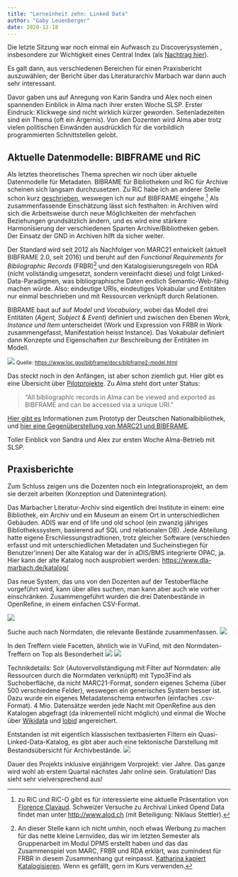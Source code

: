 ```yaml
---
title: "Lerneinheit zehn: Linked Data"
author: "Gaby Leuenberger"
date: 2020-12-18
---
```

Die letzte Sitzung war noch einmal ein Aufwasch zu Discoverysystemen , insbesondere zur Wichtigkeit eines Central Index (als [Nachtrag hier]({{site.baseurl}}/2020-12-11/vufind)).

Es galt dann, aus verschiedenen Bereichen für einen Praxisbericht auszuwählen; der Bericht über das Literaturarchiv Marbach war dann auch sehr interessant.

Davor gaben uns auf Anregung von Karin Sandra und Alex noch einen spannenden Einblick in Alma nach ihrer ersten Woche SLSP. Erster Eindruck: Klickwege sind nicht wirklich kürzer geworden. Seitenladezeiten sind ein Thema (oft ein Ärgernis). Von den Dozenten wird Alma aber trotz vielen politischen Einwänden ausdrücklich für die vorbildlich programmierten Schnittstellen gelobt.

## Aktuelle Datenmodelle: BIBFRAME und RiC
Als letztes theoretisches Thema sprechen wir noch über aktuelle Datenmodelle für Metadaten.
BIBRAME für Bibliotheken und RiC für Archive scheinen sich langsam durchzusetzen. Zu RiC habe ich an anderer Stelle schon kurz [geschrieben]({{site.baseurl}}/2020-10-097archivsysteme), weswegen ich nur auf BIBFRAME eingehe.[^1]
Als zusammenfassende Einschätzung lässt sich festhalten: in Archiven wird sich die Arbeitsweise durch neue Möglichkeiten der mehrfachen Beziehungen grundsätzlich ändern, und es wird eine stärkere Harmonisierung der verschiedenen Sparten Archive/Bibliotheken geben. Der Einsatz der GND in Archiven hilft da sicher weiter.

[^1]: zu RiC und RiC-O gibt es für interessierte eine aktuelle Präsentation von [Florence Clavaud](https://f.hypotheses.org/wp-content/blogs.dir/2167/files/2020/02/20200128_2_RecordsInContexts_englishVersionAdded1003.pdf).
Schweizer Versuche zu Archival Linked Opend Data findet man unter http://www.alod.ch (mit Beteiligung: Niklaus Stettler).

Der Standard wird seit 2012 als Nachfolger von MARC21 entwickelt (aktuell BIBFRAME 2.0, seit 2016) und beruht auf den *Functional Requirements for Bibliographic Records* (FRBR)[^2] und den Katalogisierungsregeln von RDA (nicht vollständig umgesetzt, sondern vereinfacht diese) und folgt Linked-Data-Paradigmen, was bibliographische Daten endlich Semantic-Web-fähig machen würde. Also: eindeutige URIs, eindeutiges Vokabular und Entitäten nur einmal beschrieben und mit Ressourcen verknüpft durch Relationen.

[^2]: An dieser Stelle kann ich nicht umhin, noch etwas Werbung zu machen für das nette kleine Lernvideo, das wir im letzten Semester als Gruppenarbeit im Modul DPMS erstellt haben und das das Zusammenspiel von MARC, FRBR und RDA erklärt, was zumindest für FRBR in diesem Zusammenhang gut reinpasst. [Katharina kapiert Katalogisieren](https://www.youtube.com/watch?v=OAlFPeUPbDI). Wenn es gefällt, gern im Kurs verwenden.

BIBRAME baut auf auf *Model* und *Vocabulary*, wobei das Modell drei Entitäten (*Agent, Subject & Event*) definiert und zwischen den Ebenen *Work, Instance und Item* unterscheidet (Work und Expression von FRBR in Work zusammengefasst, Manifestation heisst Instance). Das Vokabular definiert dann Konzepte und Eigenschaften zur Beschreibung der Entitäten im Modell.

![](https://www.loc.gov/bibframe/docs/images/bf2-model.jpg)
<small>Quelle: https://www.loc.gov/bibframe/docs/bibframe2-model.html</small>

Das steckt noch in den Anfängen, ist aber schon ziemlich gut. Hier gibt es eine Übersicht über [Pilotprojekte](https://www.loc.gov/bibframe/implementation/register.html).
Zu Alma steht dort unter Status:
>"All bibliographic records in Alma can be viewed and exported as BIBFRAME and can be accessed via a unique URI."

[Hier gibt es](https://lists.dnb.de/pipermail/dini-ag-kim-bestandsdaten/2020-February/000173.html) Informationen zum Prototyp der Deutschen Nationalbibliothek, und [hier eine Gegenüberstellung von MARC21 und BIBFRAME](https://id.loc.gov/tools/bibframe/comparebf-lccn/2018958785.xml).


Toller Einblick von Sandra und Alex zur ersten Woche Alma-Betrieb mit SLSP.

## Praxisberichte
Zum Schluss zeigen uns die Dozenten noch ein Integrationsprojekt, an dem sie derzeit arbeiten (Konzeption und Datenintegration).

Das Marbacher Literatur-Archiv sind eigentlich drei Institute in einem: eine Bibliothek, ein Archiv und ein Museum an einem Ort in unterschiedlichen Gebäuden. ADIS war end of life und old school (ein zwanzig jähriges Bibliothekssystem, basierend auf SQL und relationalen DB).
Jede Abteilung hatte eigene Erschliessungstradtionen, trotz gleicher Software (verschieden erfasst und mit unterschiedlichen Metadaten und Sucheinstiegen für Benutzer'innen)
Der alte Katalog war der in aDIS/BMS integrierte OPAC, ja. Hier kann der alte Katalog noch ausprobiert werden: https://www.dla-marbach.de/katalog/

Das neue System, das uns von den Dozenten auf der Testoberfläche vorgeführt wird, kann über alles suchen, man kann aber auch wie vorher einschränken.
Zusammengeführt wurden die drei Datenbestände in OpenRefine, in einem einfachen CSV-Format.

![]({{site.baseurl}}/assets/lod/marbach.png)

Suche auch nach Normdaten, die relevante Bestände zusammenfassen.
![]({{site.baseurl}}/assets/lod/marbach_besonderes.png)

In den Treffern viele Facetten, ähnlich wie in VuFind, mit den Normdaten-Treffern on Top als Besonderheit
![]({{site.baseurl}}/assets/lod/marbach_facetten.png)
![]({{site.baseurl}}/assets/lod/marbach_an_schiller.png)

Technikdetails: Solr (Autovervollständigung mit Filter auf Normdaten: alle Ressourcen durch die Normdaten verknüpft) mit Typo3Find als Suchoberfläche, da nicht MARC21-Format, sondern eigenes Schema (über 500 verschiedene Felder), weswegen ein generisches System besser ist. Dazu wurde ein eigenes Metadatenschema entworfen (einfaches .csv-Format). 4 Mio. Datensätze werden jede Nacht mit OpenRefine aus den Katalogen abgefragt (da inkrementell nicht möglich) und einmal die Woche über [Wikidata](https://w3id.org/oc/wikidata/api/v1) und [lobid](https://lobid.org/gnd/api) angereichert.

Entstanden ist mit eigentlich klassischen textbasierten Filtern ein Quasi-Linked-Data-Katalog, es gibt aber auch eine tektonische Darstellung mit Bestandsübersicht für Archivbestände.
![]({{site.baseurl}}/assets/lod/marbach_tektonik.png)

Dauer des Projekts inklusive einjährigem Vorprojekt: vier Jahre. Das ganze wird wohl ab erstem Quartal nächstes Jahr online sein. Gratulation! Das sieht sehr vielversprechend aus!
